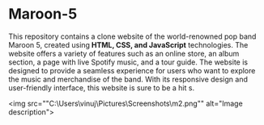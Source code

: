 # Maroon-5

This repository contains a clone website of the world-renowned pop band Maroon 5, created using<b> HTML, CSS, and JavaScript</b> technologies. The website offers a variety of features such as an online store, an album section, a page with live Spotify music, and a tour guide. The website is designed to provide a seamless experience for users who want to explore the music and merchandise of the band.
With its responsive design and user-friendly interface, this website is sure to be a hit s.

<img src=""C:\Users\vinuj\Pictures\Screenshots\m2.png"" alt="Image description">
